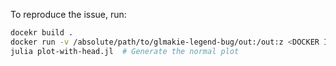 To reproduce the issue, run:

```sh
docekr build .
docker run -v /absolute/path/to/glmakie-legend-bug/out:/out:z <DOCKER IMAGE SHA>  # Generate the headless plot
julia plot-with-head.jl  # Generate the normal plot
```
